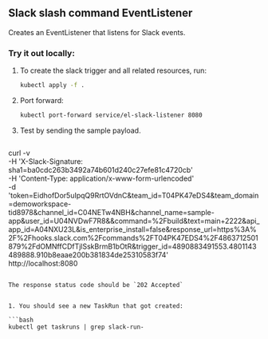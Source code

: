 ## Slack slash command  EventListener

Creates an EventListener that listens for Slack  events.

### Try it out locally:

1. To create the slack trigger and all related resources, run:

   ```bash
   kubectl apply -f .
   ```

1. Port forward:

   ```bash
   kubectl port-forward service/el-slack-listener 8080
   ```

1. Test by sending the sample payload.

   ```bash
curl -v \
-H 'X-Slack-Signature: sha1=ba0cdc263b3492a74b601d240c27efe81c4720cb' \
-H 'Content-Type: application/x-www-form-urlencoded' \
-d 'token=EidhofDor5uIpqQ9RrtOVdnC&team_id=T04PK47eDS4&team_domain=demoworkspace-tid8978&channel_id=C04NETw4NBH&channel_name=sample-app&user_id=U04NVDwF7R8&&command=%2Fbuild&text=main+2222&api_app_id=A04NXU23L&is_enterprise_install=false&response_url=https%3A%2F%2Fhooks.slack.com%2Fcommands%2FT04PK47EDS4%2F4863712501879%2FdOMNffCDfTjlSskBrmB1bOtR&trigger_id=4890883491553.4801143489888.910b8eaae200b381834de25310583f74' \
http://localhost:8080
   ```

   The response status code should be `202 Accepted`


1. You should see a new TaskRun that got created:

   ```bash
   kubectl get taskruns | grep slack-run-
   ```
